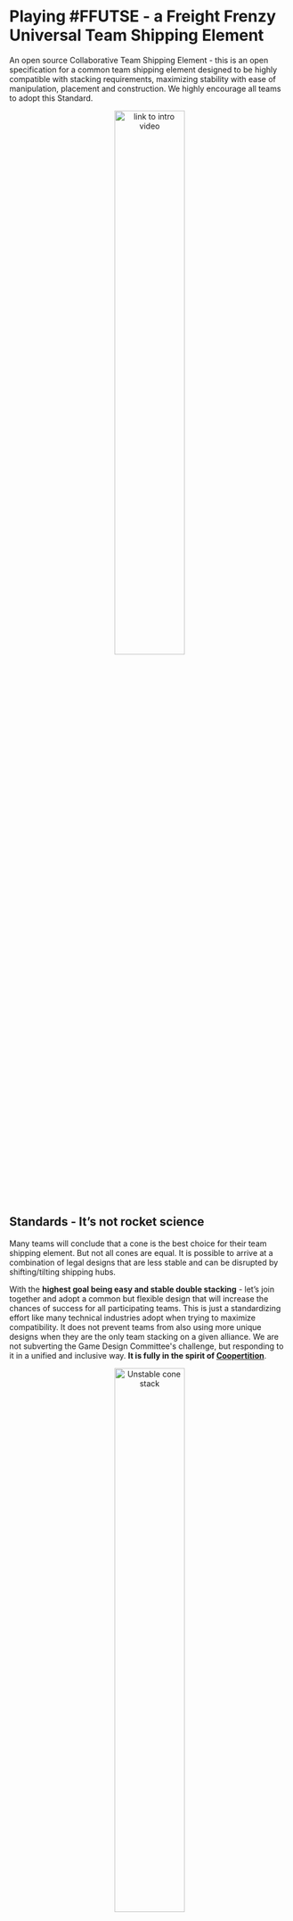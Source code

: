 
# Playing #FFUTSE - a Freight Frenzy Universal Team Shipping Element

An open source Collaborative Team Shipping Element - this is an open specification for a common team shipping element designed to be highly compatible with stacking requirements, maximizing stability with ease of manipulation, placement and construction. We highly encourage all teams to adopt this Standard.

<p align="center"><a href="https://www.youtube.com/embed/AVp5U7Hya_M"><img width="50%" alt="link to intro video" src="images/RC1videoGrab.PNG" title="click for FFUTSE intro video"/></a></p>
<!--<p align="center"><img alt="Hero render of the FFUTSE reference cone" src="images/glossyGreen.PNG" title="Don't make it glossy if you want to do vision-based detection"/></p>-->

## Standards - It’s not rocket science

Many teams will conclude that a cone is the best choice for their team shipping element. But not all cones are equal. It is possible to arrive at a combination of legal designs that are less stable and can be disrupted by shifting/tilting shipping hubs.

With the **highest goal being easy and stable double stacking** - let’s join together and adopt a common but flexible design that will increase the chances of success for all participating teams. This is just a standardizing effort like many technical industries adopt when trying to maximize compatibility. It does not prevent teams from also using more unique designs when they are the only team stacking on a given alliance. We are not subverting the Game Design Committee's challenge, but responding to it in a unified and inclusive way. **It is fully in the spirit of [Coopertition](https://www.firstinspires.org/about/vision-and-mission#:~:text=Coopertition%20is%20founded%20on%20the,Coopertition%20involves%20learning%20from%20teammates.&text=Coopertition%20means%20competing%20always%2C%20but,enabling%20others%20when%20you%20can.)**.


<p align="center">
<img  width="50%" alt="Unstable cone stack" src="images/weakstack.png" title="Wobble Sus"/>
</p>


**Unstable stack**. Narrow cone on a squat cone. CG is raised. If slick materials are used, the upper cone or entire stack can topple from an aggressively wobbling shipping hub.

<p align="center">
<img  width="100%" alt="line break" src="images/weakstack.png" title="Wobble Sus"/>
</p>

## <span id="designrequirements"> Design Requirements</span>


* FFUTSE meets the official sizing and materials requirements - duh!
* FFUTSE should be very stable in its placement on top of the shipping pole. In other words, it should be very unlikely to fall off or shift when the shipping hub wobbles
* FFUTSE is stackable - two of them should nest easily with roughly the same stability and ease of placement as a single element
* FFUTSE is easy to grab - it should be sized as much as possible to be grabbed by the same size/scale of gripper as might operate on the freight elements
* FFUTSE should have additional options for controlling it beyond being friendly to a typical gripper. We do not wish to prescribe a specific method for controlling it
* FFUTSE should be easy to place - this means it should be placeable with limited accuracy requirements and it should be self-centering once minimal accuracy is achieved.
* FFUTSE must not jam in the Sweeper Plate of the Carousel
* FFUTSE should have similar dynamics as a Duck regarding how fast you can spin the Carousel before the element falls off before contacting the sweeper plate. Meaning that if your robot rotates the Carousel just under the speed at which Ducks tend to fly off early, the FFUTSE should at least be modifiable to stick to the Carousel surface at least as well as Ducks. This isn't a primary requirement since we anticipate teams will prefer to place the FFUTSE on the Barcode at the beginning of a match for the doubled bonus points.
* FFUTSE should be easy to make by teams that do not have access to advanced fabrication. For example, it should not require a 3d printer.
* FFUTSE should be durable, or failing access to durable materials, it should be easily rebuilt with low cost materials
* Variants of FFUTSE should be backward compatible with prior official releases 
* Must not be single sourced - a shortcut might be to find a COTS plastic oil funnel at an autoparts chain that can be cut to size. Though candidates could be found - a single model/brand/retailer could cause availability issues for some teams
* Color is not an official part of the specification as many teams will want to customize colors. But we do recommend a light color that contrasts well against various shades of grey tiles. The Duck yellow would work well. For computer vision approaches to sensing the FFUTSE we include:
    * Shape based autonomous visual detection method example
    * Color based visual detection example
    * A Tensor-flow model for V1.1 release
* Official variants include:
    * Pockets for optional neodymium magnets - standardizing on 6x2mm
    * Slot for 15 mm REV extrusion minimum viable gripper at common height
    * Smaller slot for plate-based gripper

Simple open-top cones in a variety of aspect ratios were tested:

<p align="center">
<img width="50%" alt="three different cones" src="images/3cones.png" title="sus"/>
</p>

Taller elements will be more stable on the pole because the center of mass is further below the point of support. But when too tall, the element might illegally rest on a single layer of freight:

<p align="center">
<img width="50%" alt="cone resting on Cargo" src="images/restingOnCargo_s.png" title="Lazy Boy"/>
</p>

The squat cone combines the maximum allowed bottom opening size with the minimum allowed height and an open top. This was the first paper-based test and it proved to be a good candidate for the final geometry.

<p align="center">
<img  width="50%" alt="picture of a short and wide cone" src="images/squatcone.png " title="just call me stubby"/>
</p>


## Testing - We’ve done a good amount of testing - more to come

* Multiple candidate designs were tested against all of the listed <a href="#designrequirements">Design Requirements</a>
* The squat design works well. It’s got the largest safe opening for sloppy positioning and at just above the minimum height it clears a layer of freight on the top shipping hub level and still has a low enough CG to be very stable. So those the design/dimensions of the release candidate.
* Drop from height test - the open hole plus magnet ballast - this helps prevent the cone from inverting like a shuttlecock. We’ve observed consistent drops from heights well above reasonable conditions and well built FFUTSEs do not rotate or drift.
* Offset drop test - how far aside from center can we drop one onto the pole and each other. If the edge of a cone hits the top of the post encompassing the center point, it’s still likely to fall into place.
* Sliding drop test - drop a cone with forward speed - not been done on a robot yet
* Pulling onto pole with magnets - this works quite well, though it’s only been tested with hand-held magnet rods so far.


## Here’s how you can help

1. Formally adopt the FFUTSE Standard - <a href="https://forms.gle/p9eFSkRrV8eZk7JB8">add your team as a signatory to the Standard</a>. You’ll get the FFUTSE seal that you can print and place on your robot. If you heard about it from an Iron Reign posting, please credit Team 6832 for the referral.
2. Early Adopters sign on to the Standard before the V1.0 official release. You'll be placed on the Early Adopter tier. 
3. Share the standard with other teams you are in contact with. Ask them to mention your team as a referral when they sign op. If you get 3 or more teams to adopt the standard your team will be elevated to the Promoters tier. BE the team that hands out free samples of cone material and maybe even magnets at your next scrimmage or meet. You'll gain even more Outreach cred.
4. Replicate and extend testing, then publish your results tagged as #FFUTSE, then let us know and we’ll help link to your testing. Teams that publically share substantial testing will be recognized on the Certifiers tier.

<p align="center">
<img width="50%" alt="graphic showing tiers of participation" src="images/FFUTSE_levels.png" title="Level up y'all!!!!!"/>
</p>

5. If you discover any concerns with the Standard or recommendations for improvement, open an issue here on the repo. 
6. Share your participation in this project with Judges to get credit for your Outreach.
7. Just for fun, take a stab at the #FFUTSEDropHeightChallenge. Post a video of your team dropping two FFUTSE cones from your maximum height onto an Alliance Shipping Hub pipe (or analog) into a successfully Capped orientation. The video must be continuous - no editing - and less than 30 seconds. You'll need two cones to show successful stacking. It's cool because you'll want a spare anyhow. PLEASE USE COMMON SENSE AND BE SAFE. NO CRAZY LADDER STUFF.


## What’s included in the Standard?

The Standard itself is extremely simple and consists **only** of the following:

* **The geometry of the cone.** To be considered compliant with the standard, the angle of a cone should be 70.8 +/- 2 degrees with a bottom opening of ~3⅞” (98mm) diameter and a top opening of ~1” (25mm) diameter and a height of ~4⅛” (105mm). Those are the **exterior dimensions**. You have some wiggle room with the interior dimensions but your cone needs to stack on the reference cone closely and snuggly.  

<p align="center"><img width="25%" alt="diagram of dimensioned cone previously described" src="images/simpleGeometry.png" title="it's a piece of cake"/></p>

* The patterned placement and field orientation of optional magnets is part of the standard.


* Any variations that nest snuggly either on top of or as a base for the reference geometry cone will be considered compliant.
* Teams that adopt the standard but choose to create a variant will agree to also create at least one simple standard cone for testing of nesting.

## <span id="resources">Resources and Downloads</span> 
All of the other resources published here are simply **quick-starts for teams**, but they include:

<a href="#flatpat">A reference flat pattern available as PDF, SVG and DWG</a>

<a href="#threed">A reference 3D model available as STL, STEP and F3D</a>

<a href="#materials">Material Options</a>

<a href="#grips">Design variations for easier gripping</a>

<a href="#magnets">Design variation for embedded magnets</a>

<a href="#makeflat"> Flat Pattern Construction Procedure</a>

<a href="#threednotes">3D Printing Notes</a>

<br>(<a href="#resources">Back to Resources</a>)
<br>(<a href="#">Back to top</a>)

## <span id="flatpat">Release Candidate Simple Flat Pattern</span>

Note: we firt assumed an overlap/seam tab on only one side would create a weight imbalance, so we should create two identical half patterns. But it turned out that this weight imbalance was negligible for the materials tested and didn’t seem to make a difference in handling. So we settled on a simpler single-seam pattern.

<p align="center"><img width="50%"  alt="photo of flat pattern" src="images/FFUTSE_Flat_Pattern_RC1_s.png" title="Now I lay me down to cut?"/></p>

### <a href="resources/FFUTSE_Flat_Pattern_RC1.pdf">Download the PDF</a>

<br>(<a href="#resources">Back to Resources</a>)
<br>(<a href="#">Back to top</a>)

## <span id="threed"> 3D Model Files</span>

<p align="center"><img width="50%"  alt="cone STL render" src="images/FFUTSE_Reference_Cone.png" title="Loftly evenin, in't?"/></p>

### <a href="resources/FFUTSE_Reference_Cone1mmWall_RC1.stl">Download the Reference Model</a>

<br>(<a href="#resources">Back to Resources</a>)
<br>(<a href="#">Back to top</a>)

## <span id="materials">Material Options</span>	

* Paper: way too delicate - only for prototyping
* Card Stock (file folders) - cheap, easy to get, semi-durable - would recommend bringing spares to tournaments. Easy to tape or glue together.
* HDPE thin sheet (gallon water/milk jug material) - very durable and flexible, very low friction. This stuff won’t tear easily. Gallon milk or water jugs can be softened in an oven and pressed flat. 
* Polypropylene or Polyethylene sheet material can also be found and harvested from flexible plastic binders or dividers available as office supplies. We are using these: [https://www.amazon.com/AmazonBasics-Tab-Dividers-Pack-Sets/dp/B07K8ZNKZ6](https://www.amazon.com/AmazonBasics-Tab-Dividers-Pack-Sets/dp/B07K8ZNKZ6)
* Low surface energy plastics can be difficult to glue or tape together so we recommend “spot welding” them. We do this by pressing a conical soldering iron into and often through the material to melt two pieces together.
* Many other thin forms of plastic thin sheets are usable but may be harder to find. We do not recommend acrylic/plexiglass.
* 3D Printable - just about any low friction filament should work fine. Teams that can 3D print may be able to better tune desired flexibility vs. rigidity. 3D printed versions should not have noticeable seams.

<br>(<a href="#resources">Back to Resources</a>)
<br>(<a href="#">Back to top</a>)

## <span id="grips">Optional Gripper Notches</span>

We do not prescribe a specific gripper, intake or cone mechanism. But we recognize that controlling a smooth cone may be challenging and teams need options.

The first option is to grasp a cone through the hole in the top. All of the variants have open cone tops since there is no benefit to closing it. But we think most teams would prefer to grasp it from the outside.

We think about a minimum viable pincer gripper made out of commonly available REV 15mm extrusions. With such a gripper it would be helpful to have vertical faces or at least edges. The most standard height above the field for such a gripper might be the midline (equator) of a Cargo element which is 36mm to the center:

 
<p align="center"><img alt="grippable freight" src="images/freightfront.png" title="get a grip"/></p>


Todo: overlay dimensions on above photo

At that height a 15mm extrusion with foam rubber cushions could grab all three freight elements including Ducks (by the head). It’s also possible to adapt the FFUTSE to be retrievable by such a gripper.

<p align="center"><img alt="gripped cone" src="images/grippedcone.png" title="take me"/></p>
Todo: photo of modified cone in simple gripper

<br>(<a href="#resources">Back to Resources</a>)
<br>(<a href="#">Back to top</a>)

## <span id="magnets"> Optional Magnetic Mods </span>

We recommend 4 of [these kinds of 6x2mm neodymium magnets](https://www.amazon.com/FINDMAG-Refrigerator-Magnets-Premium-Whiteboard/dp/B075RZ82HP/ref=sr_1_3?crid=3RBBYF4ICIRYJ&dchild=1&keywords=small+neodymium+magnet+2mm&qid=1632689824&sprefix=small+neodymium+magnet%2Caps%2C183&sr=8-3) spaced evening around the base. Anything larger will likely be too strong, though it will depend on your material choice and thickness.

* Lowers the center of gravity and increases stability
* When a cone is knocked over one magnet will still be fairly easy reach as a way to grab and control the cone
* It’s possible to Place a cone dangling from a single magnet (todo: video)
* Standardize on placing the North end of the magnet pointing out of the cone (todo: diagram)
* Stacked cones can lock together
* If a team makes a mistake in a aligning the magnets, it’s not the end of the world - the cones will rotate to separate repelling magnets as long as there are only 4 spaced evenly around the base
* NEVER place magnets near the tip of the cone - this can foul your partner’s attempts to stack 
* Place magnets on the inside of the cone and secure them well
* Magnets can also be added to a storage location on the robot to help secure the FFUTSE during a match

Q. How do I know which side of the magnets are North? Who has a compass these days?

A. You should have a compass. It’s cool. Your phone probably has one. But you can make your own compass and **Let the Earth tell you**. Take a stack of magnets (you should have at least 5) and rest them in a little boat. You can make the boat from some aluminum foil, a cut plastic spoon, magnets taped to some bubble wrap or foam and place it in a bowl of water that’s not near any other magnets or ferrous metals. The stack will point North - you can figure out North from a street map. The face of the magnet closest to North is considered the North (seeking)  pole of the magnet. (and yes that actually means the North pole on the earth is where the Earth’s field is actually South magnetically) 

<br>(<a href="#resources">Back to Resources</a>)
<br>(<a href="#">Back to top</a>)

## <span id="makeflat"> Flat Pattern Construction Procedure</span>


1. Print the pattern(s) on regular paper or cardstock
2. Measure the printed dimensions to be sure it printed at 1:1 scale
3. Transfer the outline with marker or tape pattern to construction material if needed
4. Dashed lines are for optional cut-outs or magnet pockets
5. Cut sheet material with hobby knife or scissors
6. Fold tabs and pockets
7. Tape, glue or weld together. We recommend welding for compatible plastics. Scotch/cellophane tape works well for cardstock
8. Add Team number


This example is constructed of the HDPE sheets sold by Amazon Basics as binder dividers. It comes in many colors, we are using unlikely color choices for initial testing. Deep red would not contrast well with tiles in a color or shape based visual detector. So this cone is for testing shape, dynamics, welding and durability. This one has both gripper notches and magnets - likely it's better to choose just one of those options.

<p align="center"><img width="50%" alt="Earlier pattern and resulting cut HDPE sheet" src="images/HDPEpattern.png" title="Cut Me"/></p>

Bending tabs and placing magnets:
<p align="center"><img width="50%" alt="bending tabs and placing magnets" src="images/magnetPocketPrep.png" title="bend over"/></p>

It Welds! Tabs are spot-welded into place with a hand held soldering iron:
<p align="center"><img width="50%" alt="magnet tabs spot welded" src="images/magnetPocketsWelded.png" title="stick it to me baby!"/></p>

Completed cone with permanent marker team number:
<p align="center"><img width="50%" alt="completed cone" src="images/HDPEcone.png" title="Would you believe she stood me up?"/></p>


<br>(<a href="#resources">Back to Resources</a>)
<br>(<a href="#">Back to top</a>)

## <span id="threednotes">3D Printable Version Notes</span>

<br>(<a href="#resources">Back to Resources</a>)
<br>(<a href="#">Back to top</a>)

## Rules Reference as of Current FFUTSE Release

The following rules are a subset of rules related to this Standard. This is not a complete listing of TSE rules. Refer to the official game manuals.

4.5.4.4 Capping – For each Team Shipping Element that is fully Supported by the center pole above Level #3 of their Alliance Shipping Hub or by another Capped Team Shipping Element, an Alliance earns fifteen (15) points. 

&lt;TE02> GM1 Size Constraints - The maximum size of the Team Scoring Element is 4 inches (10.16 cm) by 4 inches (10.16 cm) by 8 inches (20.32 cm). The minimum size of the Team Scoring Element is 3 inches (7.62 cm) by 3 inches (7.62 cm) by 4 inches (10.16 cm)

&lt;GS4>c Robots may not Control their opposing Alliance’s Team Shipping Elements. Each violation of this rule results in a Major Penalty. (noted here in case you use a magnetic fishing strategy - be sure to keep your capture magnets away from opposing alliance FFUTSEs that could be knocked across the field)

&lt;GS8> Control/Possession Limits of Scoring Elements - Robots may Control or Possess a maximum of one (1) Freight and one (1) Team Shipping Element at a time. (you can carry it around during a match)

<br>(<a href="#resources">Back to Resources</a>)
<br>(<a href="#">Back to top</a>)

